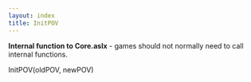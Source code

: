 ```yaml
---
layout: index
title: InitPOV
---
```


<b>Internal function to Core.aslx</b> - games should not normally need to call internal functions.

InitPOV(oldPOV, newPOV)
